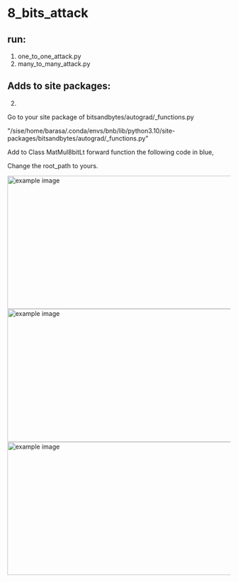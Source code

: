 # 8_bits_attack

## run:
1. one_to_one_attack.py
2. many_to_many_attack.py


## Adds to site packages:


2.

Go to your site package of bitsandbytes/autograd/_functions.py

"/sise/home/barasa/.conda/envs/bnb/lib/python3.10/site-packages/bitsandbytes/autograd/_functions.py"  
  
Add to Class MatMul8bitLt forward function the following code in blue,

Change the root_path to yours.

<img src="https://user-images.githubusercontent.com/96978735/233988476-b8aba004-c958-4aa5-8368-9fbd663cbf0f.png" alt="example image" height="300" width="800">

<img src="https://user-images.githubusercontent.com/96978735/233988593-ed0faba5-95f8-4388-9894-8d8dd91d1734.png" alt="example image" height="300" width="800">

<img src="https://user-images.githubusercontent.com/96978735/233989233-a307bc61-b641-43ba-a83e-3a975bde8065.png" alt="example image" height="300" width="800">

